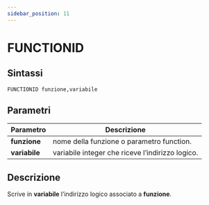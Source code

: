 ```yaml
---
sidebar_position: 11
---
```


# FUNCTIONID

## Sintassi

  ```
FUNCTIONID funzione,variabile
  ```

## Parametri
|Parametro            | Descrizione                                         |                
|---------------------|-----------------------------------------------------|
| **funzione**        | nome della funzione o parametro function.           |         
| **variabile**       | variabile integer che riceve l’indirizzo logico.    |         

## Descrizione
Scrive in **variabile** l’indirizzo logico associato a **funzione**.